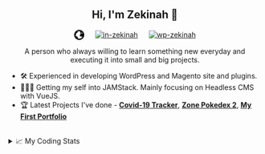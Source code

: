 <h2 align="center">Hi, I'm Zekinah 👋</h2>
<p align="center">
<a href="https://www.zekinahlecaros.com/" target="blank"><img align="center" src=https://raw.githubusercontent.com/iconic/open-iconic/master/svg/globe.svg alt="zekinalecaros.com" height="20" width="20" /></a>
&emsp;
<a href="https://ph.linkedin.com/in/zekinah" target="blank"><img align="center" src=https://cdn.jsdelivr.net/npm/simple-icons@3.0.1/icons/linkedin.svg alt="in-zekinah" height="20" width="20" /></a>
  &emsp;
<a href="https://profiles.wordpress.org/zekinah/" target="blank"><img align="center" src=https://cdn.jsdelivr.net/npm/simple-icons@3.0.1/icons/wordpress.svg alt="wp-zekinah" height="20" width="20" /></a>
</p>
<p align="center">
A person who always willing to learn something new everyday and executing it into small and big projects.
</p>

- 🛠 Experienced in developing WordPress and Magento site and plugins.
- 👩🏻‍💻 Getting my self into JAMStack. Mainly focusing on Headless CMS with VueJS.
- 🏆 Latest Projects I've done - **[Covid-19 Tracker](https://github.com/zekinah/pandemiccovid-19)**, **[Zone Pokedex 2](https://github.com/zekinah/zone-pokedex2)**, **[My First Portfolio](https://github.com/zekinah/iamzekinah)** 
<br><br>

<details>
    <summary>📈 My Coding Stats</summary>
<!--START_SECTION:waka-->
**I'm an Early 🐤** 

```text
🌞 Morning    51 commits     ██░░░░░░░░░░░░░░░░░░░░░░░   8.25% 
🌆 Daytime    313 commits    ████████████░░░░░░░░░░░░░   50.65% 
🌃 Evening    239 commits    █████████░░░░░░░░░░░░░░░░   38.67% 
🌙 Night      15 commits     ░░░░░░░░░░░░░░░░░░░░░░░░░   2.43%

```
📅 **I'm Most Productive on Friday** 

```text
Monday       83 commits     ███░░░░░░░░░░░░░░░░░░░░░░   13.43% 
Tuesday      78 commits     ███░░░░░░░░░░░░░░░░░░░░░░   12.62% 
Wednesday    93 commits     ███░░░░░░░░░░░░░░░░░░░░░░   15.05% 
Thursday     87 commits     ███░░░░░░░░░░░░░░░░░░░░░░   14.08% 
Friday       102 commits    ████░░░░░░░░░░░░░░░░░░░░░   16.5% 
Saturday     101 commits    ████░░░░░░░░░░░░░░░░░░░░░   16.34% 
Sunday       74 commits     ███░░░░░░░░░░░░░░░░░░░░░░   11.97%

```


📊 **This Week I Spent My Time On** 

```text
💬 Programming Languages: 
PHP                      22 hrs 3 mins       █████████████████████░░░░   85.81% 
Markdown                 1 hr 5 mins         █░░░░░░░░░░░░░░░░░░░░░░░░   4.27% 
CSS                      1 hr 4 mins         █░░░░░░░░░░░░░░░░░░░░░░░░   4.2% 
JavaScript               34 mins             ░░░░░░░░░░░░░░░░░░░░░░░░░   2.21% 
SCSS                     29 mins             ░░░░░░░░░░░░░░░░░░░░░░░░░   1.9%

```

**I Mostly Code in PHP** 

```text
PHP                      22 repos            █████████████░░░░░░░░░░░░   53.66% 
JavaScript               5 repos             ███░░░░░░░░░░░░░░░░░░░░░░   12.2% 
HTML                     5 repos             ███░░░░░░░░░░░░░░░░░░░░░░   12.2% 
CSS                      5 repos             ███░░░░░░░░░░░░░░░░░░░░░░   12.2% 
Vue                      4 repos             ██░░░░░░░░░░░░░░░░░░░░░░░   9.76%

```



<!--END_SECTION:waka-->
</details>
